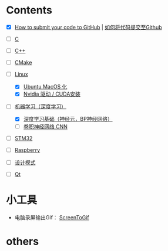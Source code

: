 # Contents

- [x] [How to submit your code to GitHub](git/git.md) | [如何将代码提交至Github](git/git_cn.md)

- [ ] [C ](c/c.md)

- [ ] [C++](cxx/cxx.md)

- [ ] [CMake](cmake/cmake.md)

- [ ] [Linux](linux/linux-README.md)
  - [x] [Ubuntu MacOS 化](linux/docs/desktop-MacOS/desktop-MacOS.md)
  - [x] [Nvidia 驱动 / CUDA安装 ](linux/docs/nvidia/nvidia.md)

- [ ] [机器学习（深度学习）](MachineLearning/MachineLearning-README.md)
  - [x] [深度学习基础（神经元，BP神经网络）](MachineLearning/basic_deepLearning/basic_deepLearning.md)
  - [ ] [卷积神经网络 CNN](MachineLearning/cnn/cnn.md)

- [ ] [STM32](stm32/stm32.md)
- [ ] [Raspberry](raspberry/raspberry-README.md)

<!-- - [ ] [Leetcode 刷题](leetcode/README.md) -->

- [ ] [设计模式](DesignPattern/README.md)

- [ ] [Qt](qt/qt.md)



# 小工具

- 电脑录屏输出Gif： [ScreenToGif](https://www.screentogif.com/)


# others

